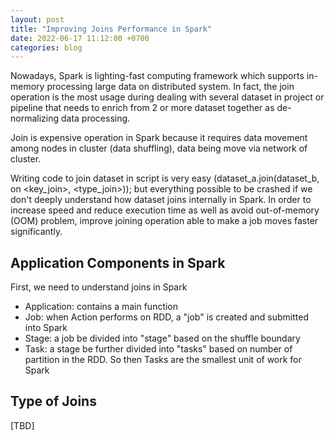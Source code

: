 ```yaml
---
layout: post
title: "Improving Joins Performance in Spark"
date: 2022-06-17 11:12:00 +0700
categories: blog
---
```


Nowadays, Spark is lighting-fast computing framework which supports in-memory processing large data on distributed system. In fact, the join operation is the most usage during dealing with several dataset in project or pipeline that needs to enrich from 2 or more dataset together as de-normalizing data processing.

Join is expensive operation in Spark because it requires data movement among nodes in cluster (data shuffling), data being move via network of cluster.

Writing code to join dataset in script is very easy (dataset_a.join(dataset_b, on <key_join>, <type_join>)); but everything possible to be crashed if we don't deeply understand how dataset joins internally in Spark. In order to increase speed and reduce execution time as well as avoid out-of-memory (OOM) problem, improve joining operation able to make a job moves faster significantly.

## Application Components in Spark

First, we need to understand joins in Spark

- Application: contains a main function
- Job: when Action performs on RDD, a "job" is created and submitted into Spark
- Stage: a job be divided into "stage" based on the shuffle boundary
- Task: a stage be further divided into "tasks" based on number of partition in the RDD. So then Tasks are the smallest unit of work for Spark

## Type of Joins
[TBD]